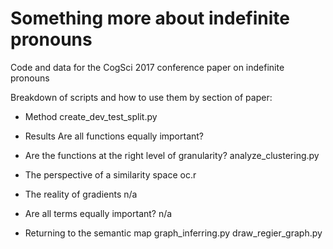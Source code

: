 # Something more about indefinite pronouns
Code and data for the CogSci 2017 conference paper on indefinite pronouns

Breakdown of scripts and how to use them by section of paper:

* Method
	create_dev_test_split.py

* Results
	Are all functions equally important?


* Are the functions at the right level of granularity?
	analyze_clustering.py

* The perspective of a similarity space
	oc.r

* The reality of gradients
	n/a

* Are all terms equally important?
	n/a

* Returning to the semantic map
	graph_inferring.py
	draw_regier_graph.py
